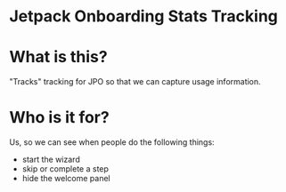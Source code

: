 Jetpack Onboarding Stats Tracking
============================

# What is this?

"Tracks" tracking for JPO so that we can capture usage information.

# Who is it for?

Us, so we can see when people do the following things:

* start the wizard
* skip or complete a step
* hide the welcome panel